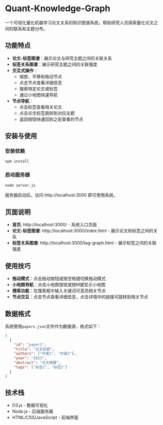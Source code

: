 # Quant-Knowledge-Graph

一个可视化量化机器学习论文关系的知识图谱系统，帮助研究人员探索量化论文之间的联系和主题分布。

## 功能特点

- **论文-标签图谱**：展示论文与研究主题之间的关联关系
- **标签关系图谱**：展示研究主题之间的关联强度
- **交互式操作**：
  - 缩放、平移和拖动节点
  - 点击节点查看详细信息
  - 搜索特定论文或标签
  - 通过小地图快速导航
- **节点导航**：
  - 点击标签查看相关论文
  - 点击论文标签跳转到对应主题
  - 返回按钮快速回到之前查看的节点

## 安装与使用

### 安装依赖

```bash
npm install
```

### 启动服务器

```bash
node server.js
```

服务器启动后，访问 http://localhost:3000 即可使用系统。

## 页面说明

- **首页**: http://localhost:3000/ - 系统入口页面
- **论文-标签图谱**: http://localhost:3000/index.html - 展示论文和标签之间的关系
- **标签关系图谱**: http://localhost:3000/tag-graph.html - 展示标签之间的关联强度

## 使用技巧

- **拖动模式**：点击拖动按钮或按空格键切换拖动模式
- **小地图导航**：点击小地图按钮或按M键显示小地图
- **搜索功能**：在搜索框中输入关键词可高亮相关节点
- **节点交互**：点击节点查看详细信息，点击详情中的链接可跳转到相关节点

## 数据格式

系统使用`papers.json`文件作为数据源，格式如下：

```json
[
  {
    "id": "paper1",
    "title": "论文标题",
    "authors": ["作者1", "作者2"],
    "year": "2023",
    "abstract": "论文摘要",
    "tags": ["标签1", "标签2"]
  }
]
```

## 技术栈

- D3.js - 数据可视化
- Node.js - 后端服务器
- HTML/CSS/JavaScript - 前端界面 